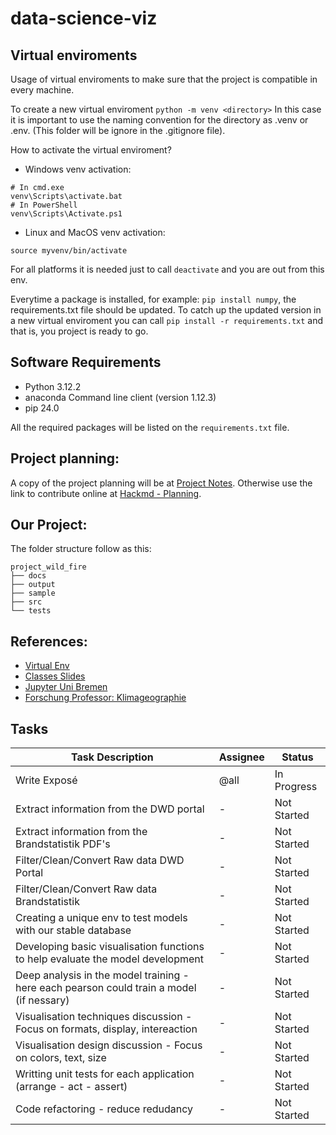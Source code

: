 # data-science-viz

## Virtual enviroments

Usage of virtual enviroments to make sure that the project is compatible in every machine.

To create a new virtual enviroment `python -m venv <directory>` In this case it is important to use the naming convention for the directory as .venv or .env. (This folder will be ignore in the .gitignore file).

How to activate the virtual enviroment?

- Windows venv activation:

```
# In cmd.exe
venv\Scripts\activate.bat
# In PowerShell
venv\Scripts\Activate.ps1
```

- Linux and MacOS venv activation:

```
source myvenv/bin/activate
```

For all platforms it is needed just to call `deactivate` and you are out from this env.

Everytime a package is installed, for example: `pip install numpy`, the requirements.txt file should be updated. To catch up the updated version in a new virtual enviroment you can call `pip install -r requirements.txt` and that is, you project is ready to go.

## Software Requirements

- Python 3.12.2
- anaconda Command line client (version 1.12.3)
- pip 24.0

All the required packages will be listed on the `requirements.txt` file.

## Project planning:

A copy of the project planning will be at [Project Notes](./notes/project_plan.md). Otherwise use the link to contribute online at [Hackmd - Planning](https://hackmd.informatik.uni-bremen.de/j6lQBfpTSDOP7SPxjBKXQg).

## Our Project:

The folder structure follow as this:

```
project_wild_fire
├── docs
├── output
├── sample
├── src
└── tests
```

## References:

- [Virtual Env](https://python.land/virtual-environments/virtualenv)
- [Classes Slides](https://nc.uni-bremen.de/index.php/s/MWxosSLCQxKPapZ)
- [Jupyter Uni Bremen](https://jupyter.uni-bremen.de/)
- [Forschung Professor: Klimageographie](https://www.uni-bremen.de/geographie/personen/personen-a-z/prof-dr-ben-marzeion)

## Tasks

| Task Description                                                                         | Assignee | Status      |
| ---------------------------------------------------------------------------------------- | -------- | ----------- |
| Write Exposé                                                                             | @all     | In Progress |
| Extract information from the DWD portal                                                  | -        | Not Started |
| Extract information from the Brandstatistik PDF's                                        | -        | Not Started |
| Filter/Clean/Convert Raw data DWD Portal                                                 | -        | Not Started |
| Filter/Clean/Convert Raw data Brandstatistik                                             | -        | Not Started |
| Creating a unique env to test models with our stable database                            | -        | Not Started |
| Developing basic visualisation functions to help evaluate the model development          | -        | Not Started |
| Deep analysis in the model training - here each pearson could train a model (if nessary) | -        | Not Started |
| Visualisation techniques discussion - Focus on formats, display, intereaction            | -        | Not Started |
| Visualisation design discussion - Focus on colors, text, size                            | -        | Not Started |
| Writting unit tests for each application (arrange - act - assert)                        | -        | Not Started |
| Code refactoring - reduce redudancy                                                      | -        | Not Started |
